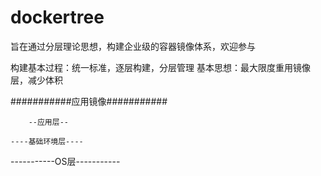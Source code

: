 # dockertree
旨在通过分层理论思想，构建企业级的容器镜像体系，欢迎参与

构建基本过程：统一标准，逐层构建，分层管理
基本思想：最大限度重用镜像层，减少体积

 ###########应用镜像###########

        --应用层--        

    ----基础环境层----   
    
-----------OS层-----------



